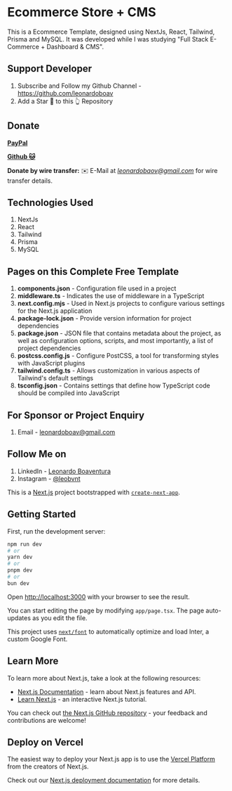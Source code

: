 # Ecommerce Store + CMS
This is a Ecommerce Template, designed using NextJs, React, Tailwind, Prisma and MySQL. It was developed while I was studying "Full Stack E-Commerce + Dashboard & CMS".

## Support Developer
1. Subscribe and Follow my Github Channel - https://github.com/leonardoboav
2. Add a Star 🌟  to this 👆 Repository

## Donate

**[PayPal](https://bit.ly/leonardo----)**

**[Github 🐱](https://github.com/leonardoboav)**

**Donate by wire transfer:** ✉️ E-Mail at *leonardobaov@gmail.com* for wire transfer details. 


## Technologies Used
1. NextJs
2. React
3. Tailwind
4. Prisma
5. MySQL


## Pages on this Complete Free Template
1. **components.json** -  Configuration file used in a project
2. **middleware.ts** -  Indicates the use of middleware in a TypeScript 
3. **next.config.mjs** - Used in Next.js projects to configure various settings for the Next.js application
4. **package-lock.json** - Provide version information for project dependencies
5. **package.json** - JSON file that contains metadata about the project, as well as configuration options, scripts, and most importantly, a list of project dependencies
6. **postcss.config.js** - Configure PostCSS, a tool for transforming styles with JavaScript plugins
7. **tailwind.config.ts** - Allows customization in various aspects of Tailwind's default settings
8. **tsconfig.json** -  Contains settings that define how TypeScript code should be compiled into JavaScript



## For Sponsor or Project Enquiry
1. Email - leonardoboav@gmail.com


## Follow Me on
1. LinkedIn - [Leonardo Boaventura](https://www.linkedin.com/in/leonardo-g-boaventura/ "Leonardo Boaventura on LinkedIn")
2. Instagram - [@leobvnt](https://www.instagram/leobvnt/ "Leonardo Boaventura on Instagram")


This is a [Next.js](https://nextjs.org/) project bootstrapped with [`create-next-app`](https://github.com/vercel/next.js/tree/canary/packages/create-next-app).

## Getting Started

First, run the development server:

```bash
npm run dev
# or
yarn dev
# or
pnpm dev
# or
bun dev
```

Open [http://localhost:3000](http://localhost:3000) with your browser to see the result.

You can start editing the page by modifying `app/page.tsx`. The page auto-updates as you edit the file.

This project uses [`next/font`](https://nextjs.org/docs/basic-features/font-optimization) to automatically optimize and load Inter, a custom Google Font.

## Learn More

To learn more about Next.js, take a look at the following resources:

- [Next.js Documentation](https://nextjs.org/docs) - learn about Next.js features and API.
- [Learn Next.js](https://nextjs.org/learn) - an interactive Next.js tutorial.

You can check out [the Next.js GitHub repository](https://github.com/vercel/next.js/) - your feedback and contributions are welcome!

## Deploy on Vercel

The easiest way to deploy your Next.js app is to use the [Vercel Platform](https://vercel.com/new?utm_medium=default-template&filter=next.js&utm_source=create-next-app&utm_campaign=create-next-app-readme) from the creators of Next.js.

Check out our [Next.js deployment documentation](https://nextjs.org/docs/deployment) for more details.
